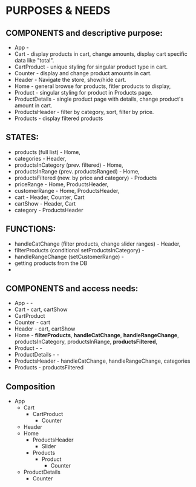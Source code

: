 # PURPOSES & NEEDS

## COMPONENTS and descriptive purpose:

- App -
- Cart - display products in cart, change amounts, display cart specific data like "total".
- CartProduct - unique styling for singular product type in cart.
- Counter - display and change product amounts in cart.
- Header - Navigate the store, show/hide cart.
- Home - general browse for products, fitler products to display,
- Product - singular styling for product in Products page.
- ProductDetails - single product page with details, change product's amount in cart.
- ProductsHeader - filter by category, sort, filter by price.
- Products - display filtered products

## STATES:

- products (full list) - Home,
- categories - Header,
- productsInCategory (prev. filtered) - Home,
- productsInRange (prev. productsRanged) - Home,
- productsFiltered (new. by price and category) - Products
- priceRange - Home, ProductsHeader,
- customerRange - Home, ProductsHeader,
- cart - Header, Counter, Cart
- cartShow - Header, Cart
- category - ProductsHeader

## FUNCTIONS:

- handleCatChange (filter products, change slider ranges) - Header,
- filterProducts (conditional setProductsInCategory) -
- handleRangeChange (setCustomerRange) -
- getting products from the DB
-

## COMPONENTS and access needs:

- App - -
- Cart - cart, cartShow
- CartProduct
- Counter - cart
- Header - cart, cartShow
- Home - **filterProducts**, **handleCatChange**, **handleRangeChange**, productsInCategory, productsInRange, **productsFiltered**,
- Product - -
- ProductDetails - -
- ProductsHeader - handleCatChange, handleRangeChange, categories
- Products - productsFiltered

## Composition

- App
  - Cart
    - CartProduct
      - Counter
  - Header
  - Home
    - ProductsHeader
      - Slider
    - Products
      - Product
        - Counter
  - ProductDetails
    - Counter
